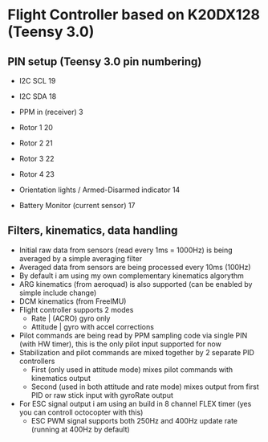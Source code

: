 Flight Controller based on K20DX128 (Teensy 3.0)
=================================================
PIN setup (Teensy 3.0 pin numbering)
------------------------------------
  - I2C SCL 19
  - I2C SDA 18
  
  - PPM in (receiver) 3
  
  - Rotor 1 20
  - Rotor 2 21
  - Rotor 3 22
  - Rotor 4 23
  
  - Orientation lights / Armed-Disarmed indicator 14
  
  - Battery Monitor (current sensor) 17
  
Filters, kinematics, data handling
----------------------------------
  - Initial raw data from sensors (read every 1ms = 1000Hz) is being averaged by a simple averaging filter
  - Averaged data from sensors are being processed every 10ms (100Hz)
  - By default i am using my own complementary kinematics algorythm
  - ARG kinematics (from aeroquad) is also supported (can be enabled by simple include change)
  - DCM kinematics (from FreeIMU)
  - Flight controller supports 2 modes
    - Rate | (ACRO) gyro only
    - Attitude | gyro with accel corrections
  - Pilot commands are being read by PPM sampling code via single PIN (with HW timer), this is the only pilot input supported for now
  - Stabilization and pilot commands are mixed together by 2 separate PID controllers
    - First (only used in attitude mode) mixes pilot commands with kinematics output
    - Second (used in both attitude and rate mode) mixes output from first PID or raw stick input with gyroRate output
  - For ESC signal output i am using an build in 8 channel FLEX timer (yes you can controll octocopter with this)
    - ESC PWM signal supports both 250Hz and 400Hz update rate (running at 400Hz by default)    